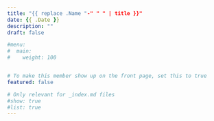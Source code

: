 ```yaml
---
title: "{{ replace .Name "-" " " | title }}"
date: {{ .Date }}
description: ""
draft: false

#menu:
#  main:
#    weight: 100


# To make this member show up on the front page, set this to true
featured: false

# Only relevant for _index.md files
#show: true
#list: true
---
```


